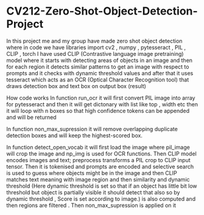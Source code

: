 # CV212-Zero-Shot-Object-Detection-Project
In this project me and my group have made zero shot object detection where in code we have libraries import cv2 , numpy , pytesseract , PIL , CLIP , torch
I have used CLIP (Contrastive language image pretraining) model where it starts with detecting areas of objects in an image and then for each region it detects similar patterns to get an image with respect to prompts and it checks with dynamic threshold values and after that it uses tesseract which acts as an OCR (Optical Character Recognition tool) that draws detection box and text box on output box (result)

How code works
In function run_ocr it will first convert PIL image into array for pytesseract and then it will get dictonary with list like top , width etc then it will loop with n boxes so that high confidence tokens can be appended and will be returned

In function non_max_supression it will remove overlapping duplicate detection boxes and will keep the highest-scored box.

In function detect_open_vocab it will first load the image where pil_image will crop the image and np_img is used for OCR functions. Then CLIP model encodes images and text; preprocess transforms a PIL crop to CLIP input tensor. Then it is tokenised and prompts are encoded and selective search is used to guess where objects might be in the image and then CLIP matches text meaning with image region and then similarity and dynamic threshold (Here dynamic threshold is set so that if an object has little bit low threshold but object is partially visible it should detect that also so by dynamic threshold , Score is set according to image.) is also computed and then regions are filtered . Then non_max_supression is applied on it




